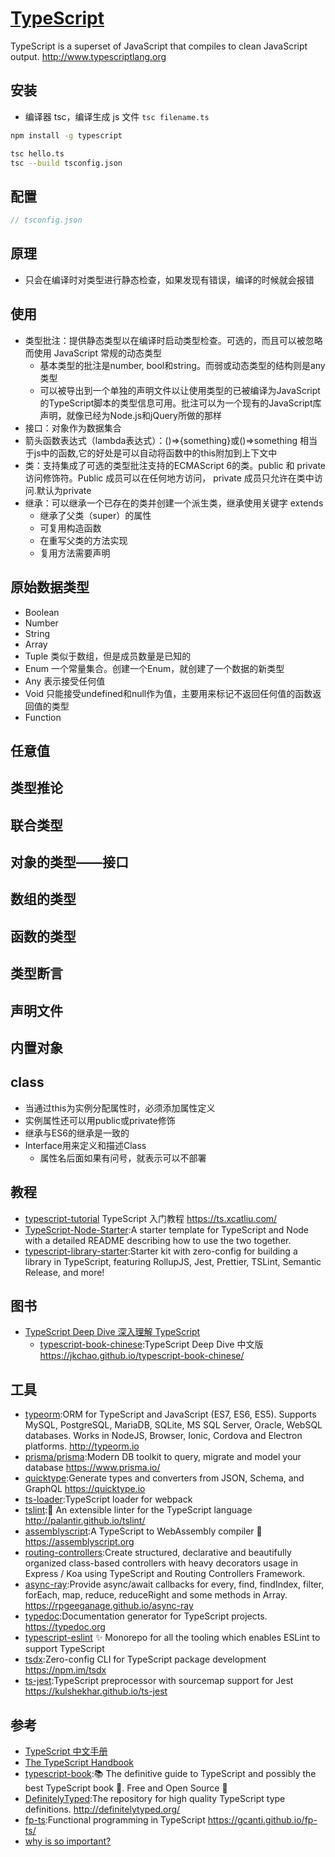 # [TypeScript](https://github.com/Microsoft/TypeScript)

TypeScript is a superset of JavaScript that compiles to clean JavaScript output. <http://www.typescriptlang.org>

## 安装

* 编译器 tsc，编译生成 js 文件 `tsc filename.ts`

```sh
npm install -g typescript

tsc hello.ts
tsc --build tsconfig.json
```

## 配置

```js
// tsconfig.json
```

## 原理

* 只会在编译时对类型进行静态检查，如果发现有错误，编译的时候就会报错

## 使用

* 类型批注：提供静态类型以在编译时启动类型检查。可选的，而且可以被忽略而使用 JavaScript 常规的动态类型
  - 基本类型的批注是number, bool和string。而弱或动态类型的结构则是any类型
  - 可以被导出到一个单独的声明文件以让使用类型的已被编译为JavaScript的TypeScript脚本的类型信息可用。批注可以为一个现有的JavaScript库声明，就像已经为Node.js和jQuery所做的那样
* 接口：对象作为数据集合
* 箭头函数表达式（lambda表达式）：()=>{something}或()=>something 相当于js中的函数,它的好处是可以自动将函数中的this附加到上下文中
* 类：支持集成了可选的类型批注支持的ECMAScript 6的类。public 和 private 访问修饰符。Public 成员可以在任何地方访问， private 成员只允许在类中访问.默认为private
* 继承：可以继承一个已存在的类并创建一个派生类，继承使用关键字 extends
  - 继承了父类（super）的属性
  - 可复用构造函数
  - 在重写父类的方法实现
  - 复用方法需要声明

## 原始数据类型

* Boolean
* Number
* String
* Array
* Tuple 类似于数组，但是成员数量是已知的
* Enum 一个常量集合。创建一个Enum，就创建了一个数据的新类型
* Any 表示接受任何值
* Void 只能接受undefined和null作为值，主要用来标记不返回任何值的函数返回值的类型
* Function

## 任意值

## 类型推论

## 联合类型

## 对象的类型——接口

## 数组的类型

## 函数的类型

## 类型断言

## 声明文件

## 内置对象

## class

* 当通过this为实例分配属性时，必须添加属性定义
* 实例属性还可以用public或private修饰
* 继承与ES6的继承是一致的
* Interface用来定义和描述Class
  - 属性名后面如果有问号，就表示可以不部署

## 教程

* [typescript-tutorial](https://github.com/xcatliu/typescript-tutorial) TypeScript 入门教程 <https://ts.xcatliu.com/>
* [TypeScript-Node-Starter](https://github.com/Microsoft/TypeScript-Node-Starter):A starter template for TypeScript and Node with a detailed README describing how to use the two together.
* [typescript-library-starter](https://github.com/alexjoverm/typescript-library-starter):Starter kit with zero-config for building a library in TypeScript, featuring RollupJS, Jest, Prettier, TSLint, Semantic Release, and more!

## 图书

* [TypeScript Deep Dive 深入理解 TypeScript](https://basarat.gitbook.io/typescript/getting-started)
  - [typescript-book-chinese](https://github.com/jkchao/typescript-book-chinese):TypeScript Deep Dive 中文版 <https://jkchao.github.io/typescript-book-chinese/>

## 工具

* [typeorm](https://github.com/typeorm/typeorm):ORM for TypeScript and JavaScript (ES7, ES6, ES5). Supports MySQL, PostgreSQL, MariaDB, SQLite, MS SQL Server, Oracle, WebSQL databases. Works in NodeJS, Browser, Ionic, Cordova and Electron platforms. <http://typeorm.io>
* [prisma/prisma](https://github.com/prisma/prisma):Modern DB toolkit to query, migrate and model your database <https://www.prisma.io/>
* [quicktype](https://github.com/quicktype/quicktype):Generate types and converters from JSON, Schema, and GraphQL <https://quicktype.io>
* [ts-loader](https://github.com/TypeStrong/ts-loader):TypeScript loader for webpack
* [tslint](https://github.com/palantir/tslint):🚦 An extensible linter for the TypeScript language <http://palantir.github.io/tslint/>
* [assemblyscript](https://github.com/AssemblyScript/assemblyscript):A TypeScript to WebAssembly compiler 🚀 <https://assemblyscript.org>
* [routing-controllers](https://github.com/typestack/routing-controllers):Create structured, declarative and beautifully organized class-based controllers with heavy decorators usage in Express / Koa using TypeScript and Routing Controllers Framework.
* [async-ray](https://github.com/rpgeeganage/async-ray):Provide async/await callbacks for every, find, findIndex, filter, forEach, map, reduce, reduceRight and some methods in Array. <https://rpgeeganage.github.io/async-ray>
* [typedoc](https://github.com/TypeStrong/typedoc):Documentation generator for TypeScript projects. <https://typedoc.org>
* [typescript-eslint](https://github.com/typescript-eslint/typescript-eslint) ✨ Monorepo for all the tooling which enables ESLint to support TypeScript
* [tsdx](https://github.com/palmerhq/tsdx):Zero-config CLI for TypeScript package development <https://npm.im/tsdx>
* [ts-jest](https://github.com/kulshekhar/ts-jest):TypeScript preprocessor with sourcemap support for Jest <https://kulshekhar.github.io/ts-jest>

## 参考

* [TypeScript 中文手册](https://typescript.bootcss.com/)
* [The TypeScript Handbook](https://www.staging-typescript.org/docs/handbook/intro.html)
* [typescript-book](https://github.com/basarat/typescript-book):📚 The definitive guide to TypeScript and possibly the best TypeScript book 📖. Free and Open Source 🌹
* [DefinitelyTyped](https://github.com/DefinitelyTyped/DefinitelyTyped):The repository for high quality TypeScript type definitions. <http://definitelytyped.org/>
* [fp-ts](https://github.com/gcanti/fp-ts):Functional programming in TypeScript <https://gcanti.github.io/fp-ts/>
* [why is so important?](https://www.warambil.com/typescript-why-is-so-important)
